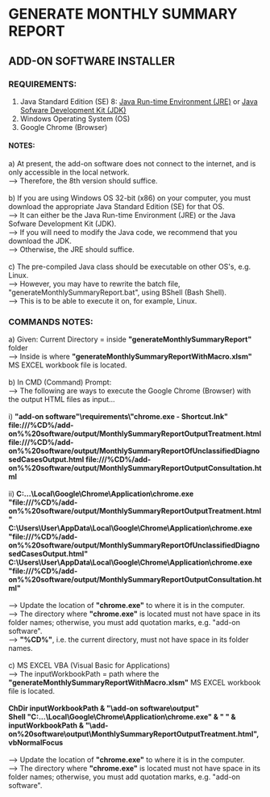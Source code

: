 # GENERATE MONTHLY SUMMARY REPORT
## ADD-ON SOFTWARE INSTALLER
### REQUIREMENTS:
1) Java Standard Edition (SE) 8: [Java Run-time Environment (JRE)](https://www.oracle.com/technetwork/java/javase/downloads/jre8-downloads-2133155.html) or [Java Sofware Development Kit (JDK)](https://www.oracle.com/technetwork/java/javase/downloads/jdk8-downloads-2133151.html)<br />
2) Windows Operating System (OS) 
3) Google Chrome (Browser)
#### NOTES:
a) At present, the add-on software does not connect to the internet, and is only accessible in the local network.<br />
--> Therefore, the 8th version should suffice.<br /><br />
b) If you are using Windows OS 32-bit (x86) on your computer, you must download the appropriate Java Standard Edition (SE) for that OS.<br />
--> It can either be the Java Run-time Environment (JRE) or the Java Sofware Development Kit (JDK).<br />
--> If you will need to modify the Java code, we recommend that you download the JDK.<br />
--> Otherwise, the JRE should suffice.<br /><br />
c) The pre-compiled Java class should be executable on other OS's, e.g. Linux.<br />
--> However, you may have to rewrite the batch file, "generateMonthlySummaryReport.bat", using BShell (Bash Shell).<br />
--> This is to be able to execute it on, for example, Linux.<br /> 

### COMMANDS NOTES:
a) Given: Current Directory = inside <b>"generateMonthlySummaryReport"</b> folder<br />
--> Inside is where <b>"generateMonthlySummaryReportWithMacro.xlsm"</b> MS EXCEL workbook file is located.<br />
<br />
b) In CMD (Command) Prompt:<br />
--> The following are ways to execute the Google Chrome (Browser) with the output HTML files as input...<br /><br />
i) <b>"add-on software"\requirements\\"chrome.exe - Shortcut.lnk" file:///%CD%/add-on%%20software/output/MonthlySummaryReportOutputTreatment.html file:///%CD%/add-on%%20software/output/MonthlySummaryReportOfUnclassifiedDiagnosedCasesOutput.html file:///%CD%/add-on%%20software/output/MonthlySummaryReportOutputConsultation.html</b>
<br /><br />
ii) <b>C:\...\Local\Google\Chrome\Application\chrome.exe "file:///%CD%/add-on%%20software/output/MonthlySummaryReportOutputTreatment.html"</b><br />
<b>C:\Users\User\AppData\Local\Google\Chrome\Application\chrome.exe "file:///%CD%/add-on%%20software/output/MonthlySummaryReportOfUnclassifiedDiagnosedCasesOutput.html"</b><br />
<b>C:\Users\User\AppData\Local\Google\Chrome\Application\chrome.exe "file:///%CD%/add-on%%20software/output/MonthlySummaryReportOutputConsultation.html"</b><br />
<br />
--> Update the location of <b>"chrome.exe"</b> to where it is in the computer.<br />
--> The directory where <b>"chrome.exe"</b> is located must not have space in its folder names; otherwise, you must add quotation marks, e.g. "add-on software".<br />
--> <b>"%CD%"</b>, i.e. the current directory, must not have space in its folder names.<br />
<br />
c) MS EXCEL VBA (Visual Basic for Applications)<br />
--> The inputWorkbookPath = path where the <b>"generateMonthlySummaryReportWithMacro.xlsm"</b> MS EXCEL workbook file is located.<br />
<br />
<b>ChDir inputWorkbookPath & "\add-on software\output"<br />
Shell "C:\...\Local\Google\Chrome\Application\chrome.exe" & " " & inputWorkbookPath & "\add-on%20software\output\MonthlySummaryReportOutputTreatment.html", vbNormalFocus<br />
</b><br />
--> Update the location of <b>"chrome.exe"</b> to where it is in the computer.<br />
--> The directory where <b>"chrome.exe"</b> is located must not have space in its folder names; otherwise, you must add quotation marks, e.g. "add-on software".<br />
